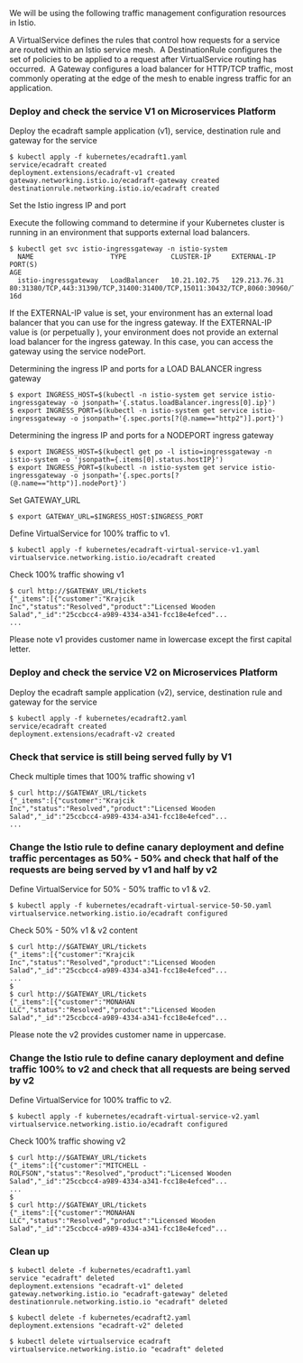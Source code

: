 We will be using the following traffic management configuration resources in Istio.

 A VirtualService defines the rules that control how requests for a service are routed within an Istio service mesh. 
 A DestinationRule configures the set of policies to be applied to a request after VirtualService routing has occurred. 
 A Gateway configures a load balancer for HTTP/TCP traffic, most commonly operating at the edge of the mesh to enable ingress traffic for an application. 

### Deploy and check the service V1 on Microservices Platform

Deploy the ecadraft sample application (v1), service, destination rule and gateway for the service

    $ kubectl apply -f kubernetes/ecadraft1.yaml
    service/ecadraft created
    deployment.extensions/ecadraft-v1 created
    gateway.networking.istio.io/ecadraft-gateway created
    destinationrule.networking.istio.io/ecadraft created

Set the Istio ingress IP and port

Execute the following command to determine if your Kubernetes cluster is running in an environment that supports external load balancers.

    $ kubectl get svc istio-ingressgateway -n istio-system
      NAME                   TYPE           CLUSTER-IP     EXTERNAL-IP     PORT(S)                                                                                                     AGE
      istio-ingressgateway   LoadBalancer   10.21.102.75   129.213.76.31   80:31380/TCP,443:31390/TCP,31400:31400/TCP,15011:30432/TCP,8060:30960/TCP,15030:32120/TCP,15031:30252/TCP   16d

If the EXTERNAL-IP value is set, your environment has an external load balancer that you can use for the ingress gateway. If the EXTERNAL-IP value is <none> (or perpetually <pending>), your environment does not provide an external load balancer for the ingress gateway. In this case, you can access the gateway using the service nodePort.

Determining the ingress IP and ports for a LOAD BALANCER ingress gateway

    $ export INGRESS_HOST=$(kubectl -n istio-system get service istio-ingressgateway -o jsonpath='{.status.loadBalancer.ingress[0].ip}')
    $ export INGRESS_PORT=$(kubectl -n istio-system get service istio-ingressgateway -o jsonpath='{.spec.ports[?(@.name=="http2")].port}')

Determining the ingress IP and ports for a NODEPORT ingress gateway

    $ export INGRESS_HOST=$(kubectl get po -l istio=ingressgateway -n istio-system -o 'jsonpath={.items[0].status.hostIP}')
    $ export INGRESS_PORT=$(kubectl -n istio-system get service istio-ingressgateway -o jsonpath='{.spec.ports[?(@.name=="http")].nodePort}')

Set GATEWAY_URL

    $ export GATEWAY_URL=$INGRESS_HOST:$INGRESS_PORT

Define VirtualService for 100% traffic to v1.

    $ kubectl apply -f kubernetes/ecadraft-virtual-service-v1.yaml
    virtualservice.networking.istio.io/ecadraft created

Check 100% traffic showing v1

    $ curl http://$GATEWAY_URL/tickets
    {"_items":[{"customer":"Krajcik Inc","status":"Resolved","product":"Licensed Wooden Salad","_id":"25ccbcc4-a989-4334-a341-fcc18e4efced"...
    ...

Please note v1 provides customer name in lowercase except the first capital letter.

### Deploy and check the service V2 on Microservices Platform

Deploy the ecadraft sample application (v2), service, destination rule and gateway for the service

    $ kubectl apply -f kubernetes/ecadraft2.yaml
    service/ecadraft created
    deployment.extensions/ecadraft-v2 created

### Check that service is still being served fully by V1

Check multiple times that 100% traffic showing v1

    $ curl http://$GATEWAY_URL/tickets
    {"_items":[{"customer":"Krajcik Inc","status":"Resolved","product":"Licensed Wooden Salad","_id":"25ccbcc4-a989-4334-a341-fcc18e4efced"...
    ...

### Change the Istio rule to define canary deployment and define traffic percentages as 50% - 50% and check that half of the requests are being served by v1 and half by v2

Define VirtualService for 50% - 50% traffic to v1 & v2. 

    $ kubectl apply -f kubernetes/ecadraft-virtual-service-50-50.yaml
    virtualservice.networking.istio.io/ecadraft configured

Check 50% - 50% v1 & v2 content

    $ curl http://$GATEWAY_URL/tickets
    {"_items":[{"customer":"Krajcik Inc","status":"Resolved","product":"Licensed Wooden Salad","_id":"25ccbcc4-a989-4334-a341-fcc18e4efced"...
    ...
    $
    $ curl http://$GATEWAY_URL/tickets
    {"_items":[{"customer":"MONAHAN LLC","status":"Resolved","product":"Licensed Wooden Salad","_id":"25ccbcc4-a989-4334-a341-fcc18e4efced"...

Please note the v2 provides customer name in uppercase.

### Change the Istio rule to define canary deployment and define traffic 100% to v2 and check that all requests are being served by v2

Define VirtualService for 100% traffic to v2. 

    $ kubectl apply -f kubernetes/ecadraft-virtual-service-v2.yaml
    virtualservice.networking.istio.io/ecadraft configured

Check 100% traffic showing v2

    $ curl http://$GATEWAY_URL/tickets
    {"_items":[{"customer":"MITCHELL - ROLFSON","status":"Resolved","product":"Licensed Wooden Salad","_id":"25ccbcc4-a989-4334-a341-fcc18e4efced"...
    ...
    $
    $ curl http://$GATEWAY_URL/tickets
    {"_items":[{"customer":"MONAHAN LLC","status":"Resolved","product":"Licensed Wooden Salad","_id":"25ccbcc4-a989-4334-a341-fcc18e4efced"...

### Clean up

    $ kubectl delete -f kubernetes/ecadraft1.yaml
    service "ecadraft" deleted
    deployment.extensions "ecadraft-v1" deleted
    gateway.networking.istio.io "ecadraft-gateway" deleted
    destinationrule.networking.istio.io "ecadraft" deleted

    $ kubectl delete -f kubernetes/ecadraft2.yaml
    deployment.extensions "ecadraft-v2" deleted

    $ kubectl delete virtualservice ecadraft
    virtualservice.networking.istio.io "ecadraft" deleted
